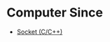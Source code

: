 # Computer Since

- [Socket (C/C++)](https://github.com/goodluck3301/computer-since/tree/main/Socket)
